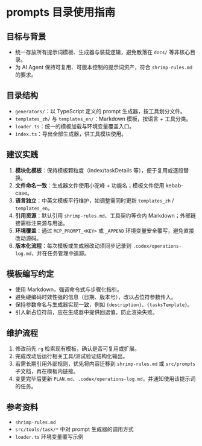 # prompts 目录使用指南

## 目标与背景
- 统一存放所有提示词模板、生成器与装载逻辑，避免散落在 `docs/` 等非核心目录。
- 为 AI Agent 保持可复用、可版本控制的提示词资产，符合 `shrimp-rules.md` 的要求。

## 目录结构
- `generators/`：以 TypeScript 定义的 prompt 生成器，按工具划分文件。
- `templates_zh/` 与 `templates_en/`：Markdown 模板，按语言 + 工具分类。
- `loader.ts`：统一的模板加载与环境变量覆盖入口。
- `index.ts`：导出全部生成器，供工具模块使用。

## 建议实践
1. **模块化模板**：保持模板颗粒度（index/taskDetails 等），便于复用或逐段替换。
2. **文件命名一致**：生成器文件使用小驼峰 + 功能名；模板文件使用 kebab-case。
3. **语言独立**：中英文模板平行维护，如调整需同时更新 `templates_zh` / `templates_en`。
4. **引用资源**：默认引用 `shrimp-rules.md`、工具契约等仓内 Markdown；外部链接需标注来源与用途。
5. **环境覆盖**：通过 `MCP_PROMPT_<KEY>` 或 `_APPEND` 环境变量安全覆写，避免直接改动源码。
6. **版本化流程**：每次模板或生成器改动须同步记录到 `.codex/operations-log.md`，并在任务管理中追踪。

## 模板编写约定
- 使用 Markdown，强调命令式与步骤化指引。
- 避免硬编码时效性强的信息（日期、版本号），改以占位符参数传入。
- 保持参数命名与生成器实现一致，例如 `{description}`、`{tasksTemplate}`。
- 引入新占位符前，应在生成器中提供回退值，防止渲染失败。

## 维护流程
1. 修改前先 `rg` 检索现有模板，确认是否可复用或扩展。
2. 完成改动后运行相关工具/测试验证结构化输出。
3. 若需长期引用外部规则，优先将内容迁移到 `shrimp-rules.md` 或 `src/prompts` 子文档，再在模板内链接。
4. 变更完毕后更新 `PLAN.md`、`.codex/operations-log.md`，并通知使用该提示词的任务。

## 参考资料
- `shrimp-rules.md`
- `src/tools/task/*` 中对 prompt 生成器的调用方式
- `loader.ts` 环境变量覆写示例
